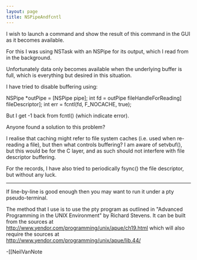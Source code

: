 ```yaml
---
layout: page
title: NSPipeAndfcntl
---
```


I wish to launch a command and show the result of this command in the GUI as it becomes available.

For this I was using NSTask with an NSPipe for its output, which I read from in the background.

Unfortunately data only becomes available when the underlying buffer is full, which is everything but desired in this situation.

I have tried to disable buffering using:
    
NSPipe *outPipe = [NSPipe pipe];
int fd = outPipe fileHandleForReading] fileDescriptor];
int err = fcntl(fd, F_NOCACHE, true);


But I get -1 back from fcntl() (which indicate error).

Anyone found a solution to this problem?

I realise that caching might refer to file system caches (i.e. used when re-reading a file), but then what controls buffering? I am aware of setvbuf(), but this would be for the C layer, and as such should not interfere with file descriptor buffering.

For the records, I have also tried to periodically fsync() the file descriptor, but without any luck.

----

If line-by-line is good enough then you may want to run it under a pty pseudo-terminal.

The method that I use is to use the pty program as outlined in "Advanced Programming in the UNIX Environment" by Richard Stevens. It can be built from the sources at http://www.yendor.com/programming/unix/apue/ch19.html which will also require the sources at http://www.yendor.com/programming/unix/apue/lib.44/

-[[NeilVanNote

